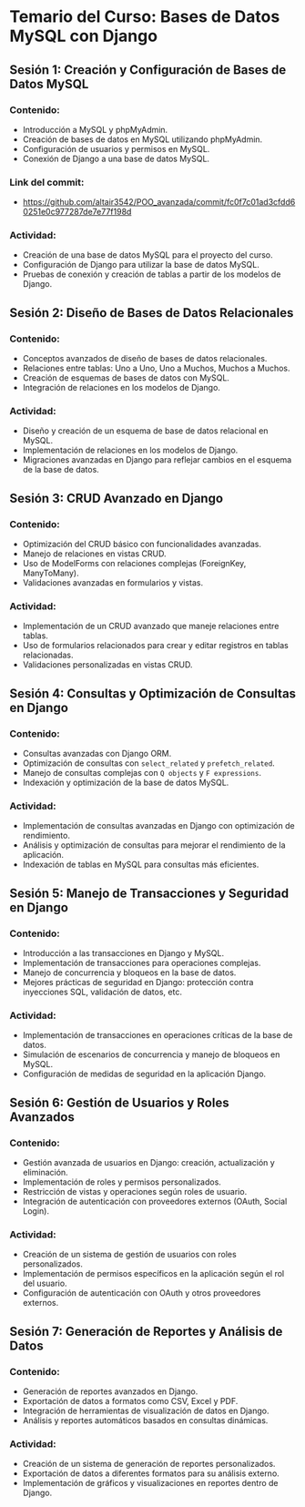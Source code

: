 # Temario del Curso: Bases de Datos MySQL con Django

## Sesión 1: Creación y Configuración de Bases de Datos MySQL

### Contenido:
- Introducción a MySQL y phpMyAdmin.
- Creación de bases de datos en MySQL utilizando phpMyAdmin.
- Configuración de usuarios y permisos en MySQL.
- Conexión de Django a una base de datos MySQL.
### Link del commit:
- https://github.com/altair3542/POO_avanzada/commit/fc0f7c01ad3cfdd60251e0c977287de7e77f198d

### Actividad:
- Creación de una base de datos MySQL para el proyecto del curso.
- Configuración de Django para utilizar la base de datos MySQL.
- Pruebas de conexión y creación de tablas a partir de los modelos de Django.

## Sesión 2: Diseño de Bases de Datos Relacionales

### Contenido:
- Conceptos avanzados de diseño de bases de datos relacionales.
- Relaciones entre tablas: Uno a Uno, Uno a Muchos, Muchos a Muchos.
- Creación de esquemas de bases de datos con MySQL.
- Integración de relaciones en los modelos de Django.

### Actividad:
- Diseño y creación de un esquema de base de datos relacional en MySQL.
- Implementación de relaciones en los modelos de Django.
- Migraciones avanzadas en Django para reflejar cambios en el esquema de la base de datos.

## Sesión 3: CRUD Avanzado en Django

### Contenido:
- Optimización del CRUD básico con funcionalidades avanzadas.
- Manejo de relaciones en vistas CRUD.
- Uso de ModelForms con relaciones complejas (ForeignKey, ManyToMany).
- Validaciones avanzadas en formularios y vistas.

### Actividad:
- Implementación de un CRUD avanzado que maneje relaciones entre tablas.
- Uso de formularios relacionados para crear y editar registros en tablas relacionadas.
- Validaciones personalizadas en vistas CRUD.

## Sesión 4: Consultas y Optimización de Consultas en Django

### Contenido:
- Consultas avanzadas con Django ORM.
- Optimización de consultas con `select_related` y `prefetch_related`.
- Manejo de consultas complejas con `Q objects` y `F expressions`.
- Indexación y optimización de la base de datos MySQL.

### Actividad:
- Implementación de consultas avanzadas en Django con optimización de rendimiento.
- Análisis y optimización de consultas para mejorar el rendimiento de la aplicación.
- Indexación de tablas en MySQL para consultas más eficientes.

## Sesión 5: Manejo de Transacciones y Seguridad en Django

### Contenido:
- Introducción a las transacciones en Django y MySQL.
- Implementación de transacciones para operaciones complejas.
- Manejo de concurrencia y bloqueos en la base de datos.
- Mejores prácticas de seguridad en Django: protección contra inyecciones SQL, validación de datos, etc.

### Actividad:
- Implementación de transacciones en operaciones críticas de la base de datos.
- Simulación de escenarios de concurrencia y manejo de bloqueos en MySQL.
- Configuración de medidas de seguridad en la aplicación Django.

## Sesión 6: Gestión de Usuarios y Roles Avanzados

### Contenido:
- Gestión avanzada de usuarios en Django: creación, actualización y eliminación.
- Implementación de roles y permisos personalizados.
- Restricción de vistas y operaciones según roles de usuario.
- Integración de autenticación con proveedores externos (OAuth, Social Login).

### Actividad:
- Creación de un sistema de gestión de usuarios con roles personalizados.
- Implementación de permisos específicos en la aplicación según el rol del usuario.
- Configuración de autenticación con OAuth y otros proveedores externos.

## Sesión 7: Generación de Reportes y Análisis de Datos

### Contenido:
- Generación de reportes avanzados en Django.
- Exportación de datos a formatos como CSV, Excel y PDF.
- Integración de herramientas de visualización de datos en Django.
- Análisis y reportes automáticos basados en consultas dinámicas.

### Actividad:
- Creación de un sistema de generación de reportes personalizados.
- Exportación de datos a diferentes formatos para su análisis externo.
- Implementación de gráficos y visualizaciones en reportes dentro de Django.
